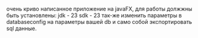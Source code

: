 очень криво написанное приложение на javaFX, для работы должжны быть установлены:
jdk - 23
sdk - 23
так-же изменить параметры в databaseconfig на параметры вашей db и само собой экспортировать sql данные. 
